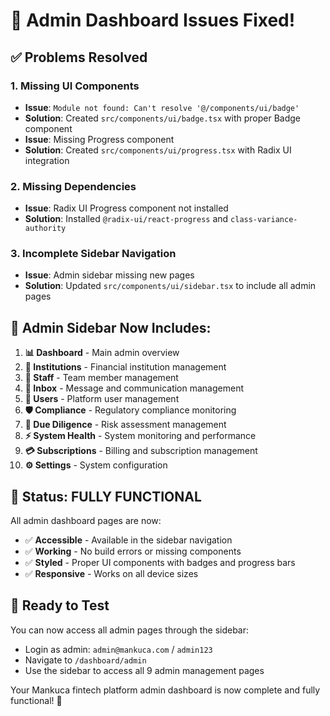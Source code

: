 # 🔧 Admin Dashboard Issues Fixed!

## ✅ **Problems Resolved**

### 1. **Missing UI Components**
- **Issue**: `Module not found: Can't resolve '@/components/ui/badge'`
- **Solution**: Created `src/components/ui/badge.tsx` with proper Badge component
- **Issue**: Missing Progress component
- **Solution**: Created `src/components/ui/progress.tsx` with Radix UI integration

### 2. **Missing Dependencies**
- **Issue**: Radix UI Progress component not installed
- **Solution**: Installed `@radix-ui/react-progress` and `class-variance-authority`

### 3. **Incomplete Sidebar Navigation**
- **Issue**: Admin sidebar missing new pages
- **Solution**: Updated `src/components/ui/sidebar.tsx` to include all admin pages

## 🎯 **Admin Sidebar Now Includes:**

1. **📊 Dashboard** - Main admin overview
2. **🏢 Institutions** - Financial institution management
3. **👥 Staff** - Team member management
4. **📧 Inbox** - Message and communication management
5. **👤 Users** - Platform user management
6. **🛡️ Compliance** - Regulatory compliance monitoring
7. **🎯 Due Diligence** - Risk assessment management
8. **⚡ System Health** - System monitoring and performance
9. **💳 Subscriptions** - Billing and subscription management
10. **⚙️ Settings** - System configuration

## 🚀 **Status: FULLY FUNCTIONAL**

All admin dashboard pages are now:
- ✅ **Accessible** - Available in the sidebar navigation
- ✅ **Working** - No build errors or missing components
- ✅ **Styled** - Proper UI components with badges and progress bars
- ✅ **Responsive** - Works on all device sizes

## 📱 **Ready to Test**

You can now access all admin pages through the sidebar:
- Login as admin: `admin@mankuca.com` / `admin123`
- Navigate to `/dashboard/admin`
- Use the sidebar to access all 9 admin management pages

Your Mankuca fintech platform admin dashboard is now complete and fully functional! 🎉
